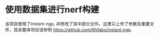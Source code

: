 # 使用数据集进行nerf构建
该项目使用了instant-ngp, 并修改了其中部分文件。这里只上传了参数及重要文件，其余整体项目请参照 https://github.com/NVlabs/instant-ngp. 